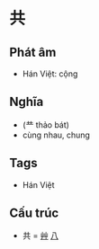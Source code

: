 # 共

## Phát âm
* Hán Việt: cộng

## Nghĩa
* (龷 thảo bát)
* cùng nhau, chung

## Tags
* Hán Việt

## Cấu trúc
* 共 = [艸](艸.md) [八](八.md)

<script>window.HANZI_FIELD='共';</script>